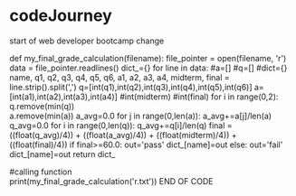 # codeJourney
start of web developer bootcamp
change

def my_final_grade_calculation(filename):
    file_pointer = open(filename, 'r')
    data = file_pointer.readlines()
    dict_={}
    for line in data:
        #a=[]
        #q=[]
        #dict={}
        name, q1, q2, q3, q4, q5, q6, a1, a2, a3, a4, midterm, final =  line.strip().split(',')
        q=[int(q1),int(q2),int(q3),int(q4),int(q5),int(q6)]
        a=[int(a1),int(a2),int(a3),int(a4)]
        #int(midterm)
        #int(final)
        for i in range(0,2):
            q.remove(min(q))  
        a.remove(min(a))
        a_avg=0.0
        for j in range(0,len(a)):
            a_avg+=a[j]/len(a)
        q_avg=0.0
        for i in range(0,len(q)):
            q_avg+=q[i]/len(q)
        final = ((float(q_avg)/4)) + ((float(a_avg)/4)) + ((float(midterm)/4)) + ((float(final)/4))
        if final>=60.0:
            out='pass'
            dict_[name]=out
        else:
            out='fail'
            dict_[name]=out
    return dict_

#calling function  
print(my_final_grade_calculation('r.txt'))
END OF CODE
